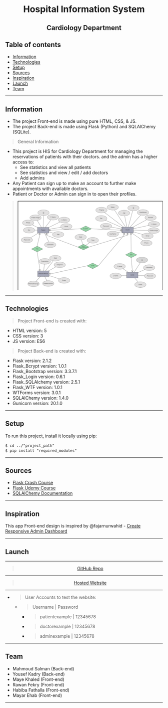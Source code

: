 <center>  <h1> Hospital Information System </h1>
<h2>Cardiology Department</h2>
</center>

## Table of contents
* [Information](#information)
* [Technologies](#technologies)
* [Setup](#setup)
* [Sources](#sources)
* [Inspiration](#inspiration)
* [Launch](#launch)
* [Team](#team)

<hr>

## Information
- The project Front-end is made using pure HTML, CSS, & JS. <br>
- The project Back-end is made using Flask (Python) and SQLAlChemy (SQLite). <br>
> General Information
- This project is HIS for Cardiology Department for managing the reservations of patients with their doctors. and the admin has a higher access to:
  - See statistics and view all patients
  - See statistics and view / edit / add doctors
  - Add admins
- Any Patient can sign up to make an account to further make appointments with available doctors.<br>
- Patient or Doctor or Admin can sign in to open their profiles.
> ![ER Diagram](cardiology/static/images/HIS_ERMODEL.png)
<hr>

## Technologies
> Project Front-end is created with:
* HTML version: 5
* CSS version: 3
* JS version: ES6
> Project Back-end is created with:
* Flask version: 2.1.2
* Flask_Bcrypt version: 1.0.1
* Flask_Bootstrap version: 3.3.7.1
* Flask_Login version: 0.6.1
* Flask_SQLAlchemy version: 2.5.1
* Flask_WTF version: 1.0.1
* WTForms version: 3.0.1
* SQLAlChemy version: 1.4.0
* Gunicorn version: 20.1.0
<hr>

## Setup
To run this project, install it locally using pip:

```
$ cd ../"project_path"
$ pip install "required_modules"
```
<hr>

## Sources
* <a href="https://www.youtube.com/watch?v=Qr4QMBUPxWo&t=17510s"> Flask Crash Course </a>
* <a href="https://www.udemy.com/course/python-flask-beginners/">Flask Udemy Course</a> 
* <a href="https://docs.sqlalchemy.org/en/14/"> SQLAlChemy Documentation </a>
<hr>

## Inspiration
This app Front-end design is inspired by @fajarnurwahid - <a href="https://github.com/fajarnurwahid/adminhub.git"> Create Responsive Admin Dashboard </a>
<hr>

## Launch
<hr>

> <center><a href="https://github.com/mahmoud1yaser/HIS_Cardiology_FullStackWebsite.git">GitHub Repo</a></center>
<hr>

> <center><a href="https://his-cardiology.herokuapp.com/">Hosted Website</a></center>
<hr>

- > User Accounts to test the website:
  - > Username       | Password
    - > patientexample | 12345678
    - > doctorexample  | 12345678
    - > adminexample   | 12345678  

<hr>

## Team
- Mahmoud Salman (Back-end)
- Yousef Kadry (Back-end)
- Maye Khaled (Front-end)
- Rawan Fekry (Front-end)
- Habiba Fathalla (Front-end)
- Mayar Ehab (Front-end)
<hr>
